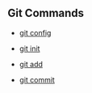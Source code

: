 ## Git Commands
- [git config](./commands/Config.md)






- [git init](./commands/Init.md)
- [git add](./commands/Add.md)
- [git commit](./commands/Commit.md)
